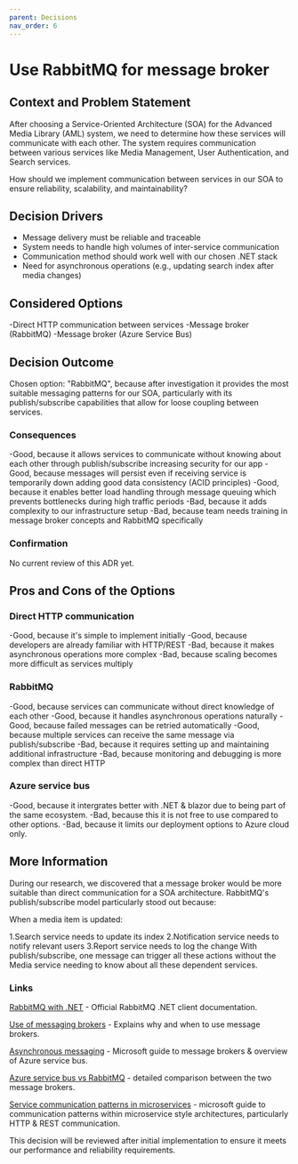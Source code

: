 ```yaml
---
parent: Decisions
nav_order: 6
---
```


# Use RabbitMQ for message broker

## Context and Problem Statement

After choosing a Service-Oriented Architecture (SOA) for the Advanced Media Library (AML) system, we need to determine how these services will communicate with each other. The system requires communication between various services like Media Management, User Authentication, and Search services.

How should we implement communication between services in our SOA to ensure reliability, scalability, and maintainability?

## Decision Drivers

- Message delivery must be reliable and traceable
- System needs to handle high volumes of inter-service communication
- Communication method should work well with our chosen .NET stack
- Need for asynchronous operations (e.g., updating search index after media changes)

## Considered Options

-Direct HTTP communication between services
-Message broker (RabbitMQ)
-Message broker (Azure Service Bus)

## Decision Outcome

Chosen option: "RabbitMQ", because after investigation it provides the most suitable messaging patterns for our SOA, particularly with its publish/subscribe capabilities that allow for loose coupling between services.

### Consequences

-Good, because it allows services to communicate without knowing about each other through publish/subscribe increasing security for our app
-Good, because messages will persist even if receiving service is temporarily down adding good data consistency (ACID principles)
-Good, because it enables better load handling through message queuing which prevents bottlenecks during high traffic periods
-Bad, because it adds complexity to our infrastructure setup
-Bad, because team needs training in message broker concepts and RabbitMQ specifically

### Confirmation

No current review of this ADR yet.

## Pros and Cons of the Options

### Direct HTTP communication

-Good, because it's simple to implement initially
-Good, because developers are already familiar with HTTP/REST
-Bad, because it makes asynchronous operations more complex
-Bad, because scaling becomes more difficult as services multiply

### RabbitMQ

-Good, because services can communicate without direct knowledge of each other
-Good, because it handles asynchronous operations naturally
-Good, because failed messages can be retried automatically
-Good, because multiple services can receive the same message via publish/subscribe
-Bad, because it requires setting up and maintaining additional infrastructure
-Bad, because monitoring and debugging is more complex than direct HTTP

### Azure service bus

-Good, because it intergrates better with .NET & blazor due to being part of the same ecosystem.
-Bad, because this it is not free to use compared to other options.
-Bad, because it limits our deployment options to Azure cloud only.

## More Information

During our research, we discovered that a message broker would be more suitable than direct communication for a SOA architecture. RabbitMQ's publish/subscribe model particularly stood out because:

When a media item is updated:

1.Search service needs to update its index
2.Notification service needs to notify relevant users
3.Report service needs to log the change
With publish/subscribe, one message can trigger all these actions without the Media service needing to know about all these dependent services.

### Links

[RabbitMQ with .NET](https://www.rabbitmq.com/client-libraries/dotnet) - Official RabbitMQ .NET client documentation.

[Use of messaging brokers](https://www.enterpriseintegrationpatterns.com/patterns/messaging/MessageBroker.html) - Explains why and when to use message brokers.

[Asynchronous messaging](https://learn.microsoft.com/en-us/azure/architecture/guide/technology-choices/messaging) - Microsoft guide to message brokers & overview of Azure service bus.

[Azure service bus vs RabbitMQ](https://stackshare.io/stackups/azure-service-bus-vs-rabbitmq) - detailed comparison between the two message brokers.

[Service communication patterns in microservices](https://learn.microsoft.com/en-us/dotnet/architecture/microservices/architect-microservice-container-applications/communication-in-microservice-architecture) - microsoft guide to communication patterns within microservice style architectures, particularly HTTP & REST communication.

This decision will be reviewed after initial implementation to ensure it meets our performance and reliability requirements.

